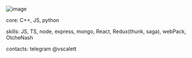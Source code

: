 ![image](https://www.codewars.com/users/scalette/badges/micro)

core: C++, JS, python

skills: JS, TS, node, express, mongo, React, Redux(thunk, saga), webPack, OtcheNash

contacts: telegram @vscalett
